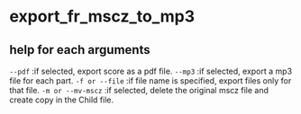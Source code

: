 # export_fr_mscz_to_mp3

## help for each arguments

`--pdf`             :if selected, export score as a pdf file.
`--mp3`             :if selected, export a mp3 file for each part.
`-f or --file`      :if file name is specified, export files only for that file.
`-m or --mv-mscz`   :if selected, delete the original mscz file and create copy in the Child file.